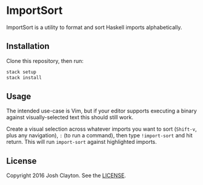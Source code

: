# ImportSort

ImportSort is a utility to format and sort Haskell imports alphabetically.

## Installation

Clone this repository, then run:

```sh
stack setup
stack install
```

## Usage

The intended use-case is Vim, but if your editor supports executing a binary
against visually-selected text this should still work.

Create a visual selection across whatever imports you want to sort (`Shift-v`,
plus any navigation), `:` (to run a command), then type `!import-sort` and hit
return. This will run `import-sort` against highlighted imports.

## License

Copyright 2016 Josh Clayton. See the [LICENSE](LICENSE).
